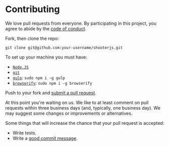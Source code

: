 # Contributing

We love pull requests from everyone. By participating in this project, you
agree to abide by the [code of conduct].

[code of conduct]: https://github.com/iSkore/shooterjs/blob/master/CODE_OF_CONDUCT.md

Fork, then clone the repo:

    git clone git@github.com:your-username/shooterjs.git

To set up your machine you must have:
- [`Node.JS`](https://nodejs.org/en/)
- [`git`](https://git-scm.com/)
- [`gulp`](http://gulpjs.com/): `sudo npm i -g gulp`
- [`browserify`](http://browserify.org/): `sudo npm i -g browserify`


Push to your fork and [submit a pull request][pr].

[pr]: https://github.com/iSkore/shooterjs/pulls

At this point you're waiting on us. We like to at least comment on pull requests
within three business days (and, typically, one business day). We may suggest
some changes or improvements or alternatives.

Some things that will increase the chance that your pull request is accepted:

* Write tests.
* Write a [good commit message][commit].

[commit]: http://tbaggery.com/2008/04/19/a-note-about-git-commit-messages.html

